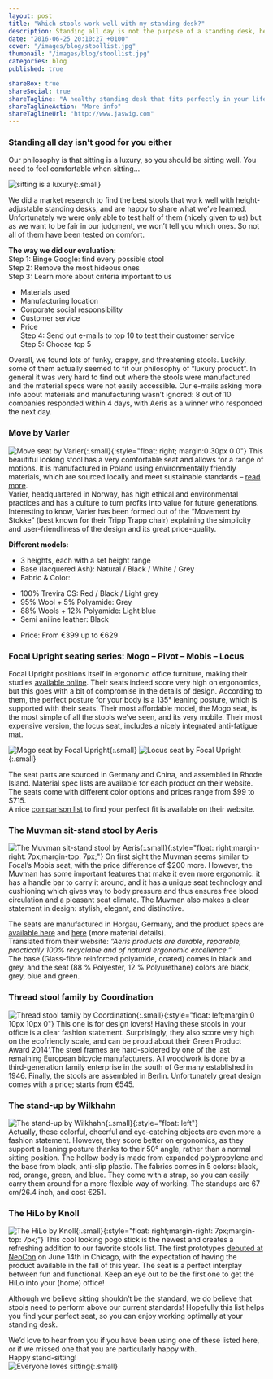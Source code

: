 ```yaml
---
layout: post
title: "Which stools work well with my standing desk?"
description: Standing all day is not the purpose of a standing desk, here are some great stools so you can change from sitting to standing quick and in style!
date: "2016-06-25 20:10:27 +0100"
cover: "/images/blog/stoollist.jpg"
thumbnail: "/images/blog/stoollist.jpg"
categories: blog
published: true

shareBox: true
shareSocial: true
shareTagline: "A healthy standing desk that fits perfectly in your life"
shareTaglineAction: "More info"
shareTaglineUrl: "http://www.jaswig.com"
---
```


### Standing all day isn't good for you either

Our philosophy is that sitting is a luxury, so you should be sitting well. You need to feel comfortable when sitting…
<!--more-->

![sitting is a luxury](/images/blog/happysitting.jpg){:.small}

We did a market research to find the best stools that work well with height-adjustable standing desks, and are happy to share what we’ve learned. Unfortunately we were only able to test half of them (nicely given to us) but as we want to be fair in our judgment, we won’t tell you which ones. So not all of them have been tested on comfort.

**The way we did our evaluation:**  
Step 1: Binge Google: find every possible stool  
Step 2: Remove the most hideous ones   
Step 3: Learn more about criteria important to us  
- Materials used  
- Manufacturing location  
- Corporate social responsibility  
- Customer service  
- Price  
Step 4: Send out e-mails to top 10 to test their customer service  
Step 5: Choose top 5


Overall, we found lots of funky, crappy, and threatening stools. Luckily, some of them actually seemed to fit our philosophy of “luxury product”. In general it was very hard to find out where the stools were manufactured and the material specs were not easily accessible. Our e-mails asking more info about materials and manufacturing wasn’t ignored: 8 out of 10 companies responded within 4 days, with Aeris as a winner who responded the next day.


### Move by Varier  
![Move seat by Varier](/images/blog/variermove.jpg){:.small}{:style="float: right; margin:0 30px 0 0"}
This beautiful looking stool has a very comfortable seat and allows for a range of motions. It is manufactured in Poland using environmentally friendly materials, which are sourced locally and meet sustainable standards – [read more](http://lib.store.yahoo.net/lib/thehumansolution/varier-move-standing-stool-data-sheet.pdf).  
Varier, headquartered in Norway, has high ethical and environmental practices and has a culture to turn profits into value for future generations. Interesting to know, Varier has been formed out of the “Movement by Stokke” (best known for their Tripp Trapp chair) explaining the simplicity and user-friendliness of the design and its great price-quality.


**Different models:**  
- 3 heights, each with a set height range  
- Base (lacquered Ash): Natural / Black / White / Grey  
- Fabric & Color:  
 * 100% Trevira CS: Red / Black / Light grey  
 * 95% Wool + 5% Polyamide: Grey  
 * 88% Wools + 12% Polyamide:  Light blue  
 * Semi aniline leather: Black  
- Price: From €399 up to €629


### Focal Upright seating series: Mogo – Pivot – Mobis – Locus  
Focal Upright positions itself in ergonomic office furniture, making their studies [available online](http://www.focaluprightfurniture.com/experience/the-science/). Their seats indeed score very high on ergonomics, but this goes with a bit of compromise in the details of design. According to them, the perfect posture for your body is a 135° leaning posture, which is supported with their seats. Their most affordable model, the Mogo seat, is the most simple of all the stools we’ve seen, and its very mobile. Their most expensive version, the locus seat, includes a nicely integrated anti-fatigue mat.

![Mogo seat by Focal Upright](/images/blog/focalmogo.jpg){:.small} ![Locus seat by Focal Upright](/images/blog/focallocus.jpg){:.small}

The seat parts are sourced in Germany and China, and assembled in Rhode Island. Material spec lists are available for each product on their website. The seats come with different color options and prices range from $99 to $715.  
A nice [comparison list](http://www.focaluprightfurniture.com/product-comparison/) to find your perfect fit is available on their website.


### The Muvman sit-stand stool by Aeris  
![The Muvman sit-stand stool by Aeris](/images/blog/aerismuvman.png){:.small}{:style="float: right;margin-right: 7px;margin-top: 7px;"} On first sight the Muvman seems similar to Focal’s Mobis seat, with the price difference of $200 more. However, the Muvman has some important features that make it even more ergonomic: it has a handle bar to carry it around, and it has a unique seat technology and cushioning which gives way to body pressure and thus ensures free blood circulation and a pleasant seat climate. The Muvman also makes a clear statement in design: stylish, elegant, and distinctive.

The seats are manufactured in Horgau, Germany, and the product specs are [available here](http://www.aeris.de/fileadmin/images/pdf/en/muvman_product_specification_sheet.pdf) and [here](http://www.upliftdesk.com/content/muvman-brochure.pdf) (more material details).  
Translated from their website: *”Aeris products are durable, reparable, practically 100% recyclable and of natural ergonomic excellence.”*  
The base (Glass-fibre reinforced polyamide, coated) comes in black and grey, and the seat (88 % Polyester, 12 % Polyurethane) colors are black, grey, blue and green. 


### Thread stool family by Coordination  
![Thread stool family by Coordination](/images/blog/coordinationthread.jpg){:.small}{:style="float: left;margin:0 10px 10px 0"} This one is for design lovers! Having these stools in your office is a clear fashion statement. Surprisingly, they also score very high on the ecofriendly scale, and can be proud about their Green Product Award 2014‘.The steel frames are hard-soldered by one of the last remaining European bicycle manufacturers. All woodwork is done by a third-generation family enterprise in the south of Germany established in 1946. Finally, the stools are assembled in Berlin. Unfortunately great design comes with a price; starts from €545. 


### The stand-up by Wilkhahn  
![The stand-up by Wilkhahn](/images/blog/wilkhahnstandup.jpg){:.small}{:style="float: left"}  
Actually, these colorful, cheerful and eye-catching objects are even more a fashion statement. However, they score better on ergonomics, as they support a leaning posture thanks to their 50° angle, rather than a normal sitting position. The hollow body is made from expanded polypropylene and the base from black, anti-slip plastic. The fabrics comes in 5 colors: black, red, orange, green, and blue. They come with a strap, so you can easily carry them around for a more flexible way of working. The standups are 67 cm/26.4 inch, and cost €251.

### The HiLo by Knoll  
![The HiLo by Knoll](/images/blog/knollhilo.jpg){:.small}{:style="float: right;margin-right: 7px;margin-top: 7px;"} This cool looking pogo stick is the newest and creates a refreshing addition to our favorite stools list. The first prototypes [debuted at NeoCon](http://www.fastcodesign.com/3060877/wanted/the-new-office-chair-portable-lightweight-and-shaped-like-a-pogo-stick) on June 14th in Chicago, with the expectation of having the product available in the fall of this year. The seat is a perfect interplay between fun and functional. Keep an eye out to be the first one to get the HiLo into your (home) office!

Although we believe sitting shouldn’t be the standard, we do believe that stools need to perform above our current standards! Hopefully this list helps you find your perfect seat, so you can enjoy working optimally at your standing desk. 

We’d love to hear from you if you have been using one of these listed here, or if we missed one that you are particularly happy with.  
Happy stand-sitting!  
![Everyone loves sitting](/images/blog/piglovessitting.jpg){:.small}  



